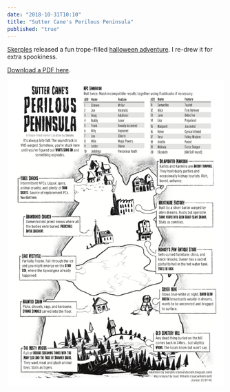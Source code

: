 ```yaml
---
date: "2018-10-31T10:10"
title: "Sutter Cane's Perilous Peninsula"
published: "true"
---
```


[Skerples](https://coinsandscrolls.blogspot.com) released a fun trope-filled [halloween adventure](https://coinsandscrolls.blogspot.com/2018/10/osr-one-page-dungeon-sutter-canes.html). I re-drew it for extra spookiness.

[Download a PDF here](./sutter-cane.pdf).

[![Map of the perilous peninsula](sutter-cane.png)](./sutter-cane.pdf)
